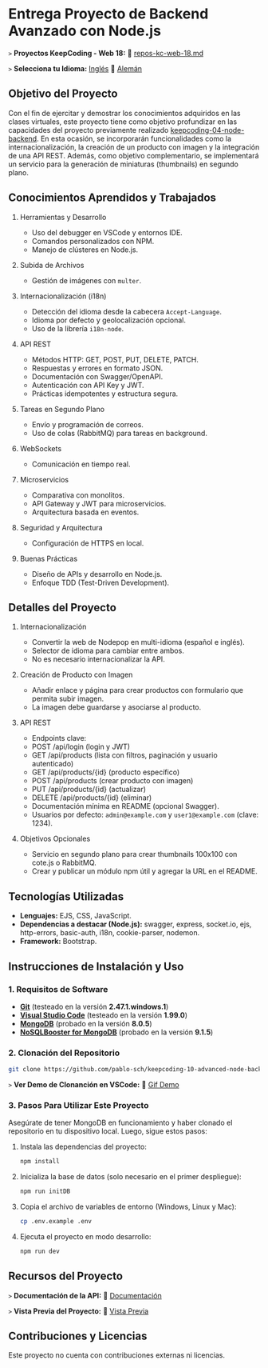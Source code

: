 # Entrega Proyecto de Backend Avanzado con Node.js

`>` **Proyectos KeepCoding - Web 18:** 📁 [repos-kc-web-18.md](https://github.com/pablo-sch/pablo-sch/blob/main/docs/repos-kc-web-18.md)

`>` **Selecciona tu Idioma:** [Inglés](README.md) 🔄 [Alemán](README.de.md)

<!-- ------------------------------------------------------------------------------------------- -->

## Objetivo del Proyecto

Con el fin de ejercitar y demostrar los conocimientos adquiridos en las clases virtuales, este proyecto tiene como objetivo profundizar en las capacidades del proyecto previamente realizado [keepcoding-04-node-backend](https://github.com/pablo-sch/keepcoding-04-node-backend.git). En esta ocasión, se incorporarán funcionalidades como la internacionalización, la creación de un producto con imagen y la integración de una API REST. Además, como objetivo complementario, se implementará un servicio para la generación de miniaturas (thumbnails) en segundo plano.

<!-- ------------------------------------------------------------------------------------------- -->

## Conocimientos Aprendidos y Trabajados

1. Herramientas y Desarrollo

   - Uso del debugger en VSCode y entornos IDE.
   - Comandos personalizados con NPM.
   - Manejo de clústeres en Node.js.

2. Subida de Archivos

   - Gestión de imágenes con `multer`.

3. Internacionalización (i18n)

   - Detección del idioma desde la cabecera `Accept-Language`.
   - Idioma por defecto y geolocalización opcional.
   - Uso de la librería `i18n-node`.

4. API REST

   - Métodos HTTP: GET, POST, PUT, DELETE, PATCH.
   - Respuestas y errores en formato JSON.
   - Documentación con Swagger/OpenAPI.
   - Autenticación con API Key y JWT.
   - Prácticas idempotentes y estructura segura.

5. Tareas en Segundo Plano

   - Envío y programación de correos.
   - Uso de colas (RabbitMQ) para tareas en background.

6. WebSockets

   - Comunicación en tiempo real.

7. Microservicios

   - Comparativa con monolitos.
   - API Gateway y JWT para microservicios.
   - Arquitectura basada en eventos.

8. Seguridad y Arquitectura

   - Configuración de HTTPS en local.

9. Buenas Prácticas

   - Diseño de APIs y desarrollo en Node.js.
   - Enfoque TDD (Test-Driven Development).

<!-- ------------------------------------------------------------------------------------------- -->

## Detalles del Proyecto

1. Internacionalización

   - Convertir la web de Nodepop en multi-idioma (español e inglés).
   - Selector de idioma para cambiar entre ambos.
   - No es necesario internacionalizar la API.

2. Creación de Producto con Imagen

   - Añadir enlace y página para crear productos con formulario que permita subir imagen.
   - La imagen debe guardarse y asociarse al producto.

3. API REST

   - Endpoints clave:
   - POST /api/login (login y JWT)
   - GET /api/products (lista con filtros, paginación y usuario autenticado)
   - GET /api/products/{id} (producto específico)
   - POST /api/products (crear producto con imagen)
   - PUT /api/products/{id} (actualizar)
   - DELETE /api/products/{id} (eliminar)
   - Documentación mínima en README (opcional Swagger).
   - Usuarios por defecto: `admin@example.com` y `user1@example.com` (clave: 1234).

4. Objetivos Opcionales

   - Servicio en segundo plano para crear thumbnails 100x100 con cote.js o RabbitMQ.
   - Crear y publicar un módulo npm útil y agregar la URL en el README.

<!-- ------------------------------------------------------------------------------------------- -->

## Tecnologías Utilizadas

- **Lenguajes:** EJS, CSS, JavaScript.
- **Dependencias a destacar (Node.js):** swagger, express, socket.io, ejs, http-errors, basic-auth, i18n, cookie-parser, nodemon.
- **Framework:** Bootstrap.

<!-- ------------------------------------------------------------------------------------------- -->

## Instrucciones de Instalación y Uso

### 1. Requisitos de Software

- **[Git](https://git-scm.com/downloads)** (testeado en la versión **2.47.1.windows.1**)
- **[Visual Studio Code](https://code.visualstudio.com/)** (testeado en la versión **1.99.0**)
- **[MongoDB](https://www.mongodb.com/try/download/community)** (probado en la versión **8.0.5**)
- **[NoSQLBooster for MongoDB](https://nosqlbooster.com/downloads)** (probado en la versión **9.1.5**)

### 2. Clonación del Repositorio

```bash
git clone https://github.com/pablo-sch/keepcoding-10-advanced-node-backend.git
```

`>` **Ver Demo de Clonanción en VSCode:** 🎥 [Gif Demo](https://github.com/pablo-sch/pablo-sch/blob/main/etc/clone-tutorial.gif)

### 3. Pasos Para Utilizar Este Proyecto

Asegúrate de tener MongoDB en funcionamiento y haber clonado el repositorio en tu dispositivo local.
Luego, sigue estos pasos:

1. Instala las dependencias del proyecto:

   ```sh
   npm install
   ```

2. Inicializa la base de datos (solo necesario en el primer despliegue):

   ```sh
   npm run initDB
   ```

3. Copia el archivo de variables de entorno (Windows, Linux y Mac):

   ```sh
   cp .env.example .env
   ```

4. Ejecuta el proyecto en modo desarrollo:

   ```sh
   npm run dev
   ```

<!-- ------------------------------------------------------------------------------------------- -->

## Recursos del Proyecto

`>` **Documentación de la API:** 📄 [Documentación](api-doc.md)

`>` **Vista Previa del Proyecto:** 👀 [Vista Previa](demo.md)

<!-- ------------------------------------------------------------------------------------------- -->

## Contribuciones y Licencias

Este proyecto no cuenta con contribuciones externas ni licencias.
